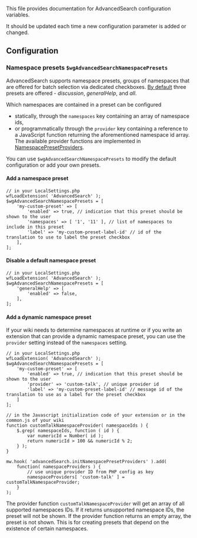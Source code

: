 This file provides documentation for AdvancedSearch configuration variables.

It should be updated each time a new configuration parameter is added or changed.

## Configuration

### Namespace presets `$wgAdvancedSearchNamespacePresets`

AdvancedSearch supports namespace presets, groups of namespaces that are offered for batch selection via dedicated checkboxes. [By default](https://phabricator.wikimedia.org//r/p/mediawiki/extensions/AdvancedSearch;browse/master/extension.json$23) three presets are offered - _discussion_, _generalHelp_, and _all_.

Which namespaces are contained in a preset can be configured
* statically, through the `namespaces` key containing an array of namespace ids,
* or programmatically through the `provider` key containing a reference to a JavaScript function returning the aforementioned namespace id array. The available provider functions are implemented in [NamespacePresetProviders](https://phabricator.wikimedia.org//r/p/mediawiki/extensions/AdvancedSearch;browse/master/modules/dm/ext.advancedSearch.NamespacePresetProviders.js).

You can use `$wgAdvancedSearchNamespacePresets` to modify the default configuration or add your own presets.

#### Add a namespace preset
```
// in your LocalSettings.php
wfLoadExtension( 'AdvancedSearch' );
$wgAdvancedSearchNamespacePresets = [
	'my-custom-preset' => [
		'enabled' => true, // indication that this preset should be shown to the user
		'namespaces' => [ '1', '11' ], // list of namespaces to include in this preset
		'label' => 'my-custom-preset-label-id' // id of the translation to use to label the preset checkbox
	],
];
```

#### Disable a default namespace preset
```
// in your LocalSettings.php
wfLoadExtension( 'AdvancedSearch' );
$wgAdvancedSearchNamespacePresets = [
	'generalHelp' => [
		'enabled' => false,
	],
];
```

#### Add a dynamic namespace preset
If your wiki needs to determine namespaces at runtime or if you write an extension that can provide a dynamic namespace preset, you can use the `provider` setting instead of the `namespaces` setting.

```
// in your LocalSettings.php
wfLoadExtension( 'AdvancedSearch' );
$wgAdvancedSearchNamespacePresets = [
	'my-custom-preset' => [
		'enabled' => true, // indication that this preset should be shown to the user
		'provider' => 'custom-talk', // unique provider id
		'label' => 'my-custom-preset-label-id' // message id of the translation to use as a label for the preset checkbox
	]
];
```

```
// in the Javascript initialization code of your extension or in the common.js of your wiki 
function customTalkNamespaceProvider( namespaceIds ) {
	$.grep( namespaceIds, function ( id ) {
		var numericId = Number( id );
		return numericId > 100 && numericId % 2;
	} );
}

mw.hook( 'advancedSearch.initNamespacePresetProviders' ).add( 
	function( namespaceProviders ) {
		// use unique provider ID from PHP config as key
		namespaceProviders[ 'custom-talk' ] = customTalkNamespaceProvider;
	} 
); 
```

The provider function `customTalkNamespaceProvider` will get an array of all supported namespaces IDs. If it returns unsupported namespace IDs, the preset will not be shown. 
If the provider function returns an empty array, the preset is not shown. This is for creating presets that depend on the existence of certain namespaces. 
